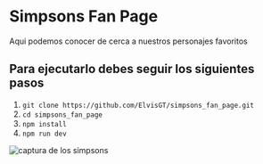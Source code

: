 # Simpsons Fan Page

Aqui podemos conocer de cerca a nuestros personajes favoritos

## Para ejecutarlo debes seguir los siguientes pasos
1. `git clone https://github.com/ElvisGT/simpsons_fan_page.git`
2. `cd simpsons_fan_page`
3. `npm install`
4. `npm run dev`

<img src="https://i.ibb.co/DzyWyFs/Screenshot-2023-10-17-195708.png" alt="captura de los simpsons">
